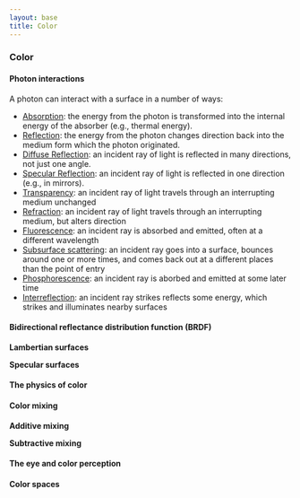```yaml
---
layout: base
title: Color
---
```


### Color

#### Photon interactions
A photon can interact with a surface in a number of ways:

- [Absorption](http://en.wikipedia.org/wiki/Absorption_%28electromagnetic_radiation%29): the energy from the photon is transformed into the internal energy of the absorber (e.g., thermal energy).
- [Reflection](http://en.wikipedia.org/wiki/Reflection_%28physics%29): the energy from the photon changes direction back into the medium form which the photon originated.
- [Diffuse Reflection](http://en.wikipedia.org/wiki/Diffuse_reflection): an incident ray of light is reflected in many directions, not just one angle.
- [Specular Reflection](http://en.wikipedia.org/wiki/Specular_reflection): an incident ray of light is reflected in one direction (e.g., in mirrors).
- [Transparency](http://en.wikipedia.org/wiki/Transparency_and_translucency): an incident ray of light travels through an interrupting medium unchanged
- [Refraction](http://en.wikipedia.org/wiki/Refraction): an incident ray of light travels through an interrupting medium, but alters direction
- [Fluorescence](http://en.wikipedia.org/wiki/Fluorescence): an incident ray is absorbed and emitted, often at a different wavelength
- [Subsurface scattering](http://en.wikipedia.org/wiki/Subsurface_scattering): an incident ray goes into a surface, bounces around one or more times, and comes back out at a different places than the point of entry
- [Phosphorescence](http://en.wikipedia.org/wiki/Phosphorescence): an incident ray is aborbed and emitted at some later time
- [Interreflection](http://en.wikipedia.org/wiki/Diffuse_reflection#Interreflection): an incident ray strikes reflects some energy, which strikes and illuminates nearby surfaces

#### Bidirectional reflectance distribution function (BRDF)

**Lambertian surfaces**

**Specular surfaces**

#### The physics of color

#### Color mixing
**Additive mixing**

**Subtractive mixing**

#### The eye and color perception

#### Color spaces